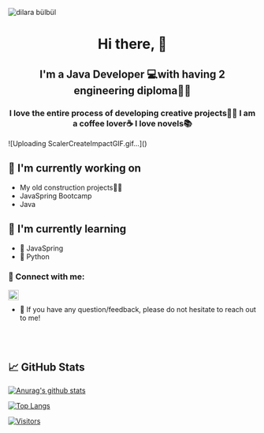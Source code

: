 <!---
DBulbul/DBulbul is a ✨ special ✨ repository because its `README.md` (this file) appears on your GitHub profile.
You can click the Preview link to take a look at your changes.
--->
![dilara bülbül](https://user-images.githubusercontent.com/97522259/160596624-26f89255-4326-469c-9a85-65dff834c280.png)

<h1 align="center">
Hi there,  
  👋
</h1>

<h2 align="center">
I'm a Java Developer 💻with having 2 engineering diploma👩‍🎓
</h2> 

<h3 align="center">
  I love the entire process of developing creative projects👩‍💻
  I am a coffee lover☕
  I love novels📚
  </h3>
![Uploading ScalerCreateImpactGIF.gif…]()

## 🔭 I'm currently working on

- My old construction projects👷‍♀️
- JavaSpring Bootcamp
- Java

## 🌱 I'm currently learning

- 📱 JavaSpring
- 🐍 Python

### 🤝 Connect with me:

<a href="https://www.linkedin.com/in/dilara-bülbül/"><img align="left" src="https://raw.githubusercontent.com/yushi1007/yushi1007/main/images/linkedin.svg" alt="Yu Shi | LinkedIn" width="21px"/></a>
</br>
- 💬 If you have any question/feedback, please do not hesitate to reach out to me!

</br>
</br>


## 📈 GitHub Stats 

[![Anurag's github stats](https://github-readme-stats.vercel.app/api?username=DBulbul)](https://github.com/DBulbul/)

[![Top Langs](https://github-readme-stats.vercel.app/api/top-langs/?username=DBulbul&layout=compact)](https://github.com/DBulbul/)

[![Visitors](https://visitor-badge.glitch.me/badge?page_id=DBulbul.DBulbul)](https://github.com/DBulbul/)
